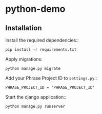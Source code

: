 # python-demo

## Installation

Install the required dependencies::

    pip install -r requirements.txt

Apply migrations:

    python manage.py migrate

Add your Phrase Project ID to ``settings.py``::

    PHRASE_PROJECT_ID = 'PHRASE_PROJECT_ID'

Start the django application::

    python manage.py runserver


